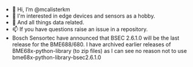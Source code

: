 - 👋 Hi, I’m @mcalisterkm
- 👀 I'm interested in edge devices and sensors as a hobby.
- 🌱 And all things data related.
- 📫 If you have questions raise an issue in a repository. 
- Bosch Sensortec have announced that BSEC 2.6.1.0 will be the last release for the BME688/680.
  I have archived earlier releases of BME68x-python-library (to zip files) as I can see no reason not to use bme68x-python-library-bsec2.6.1.0 
<!---
mcalisterkm/mcalisterkm is a ✨ special ✨ repository because its `README.md` (this file) appears on your GitHub profile.
You can click the Preview link to take a look at your changes.
--->
